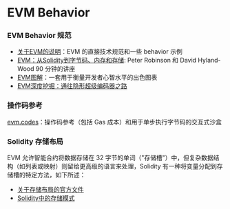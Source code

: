 # EVM Behavior

### **EVM** B**ehavior 规范**

* [关于EVM的说明](https://github.com/CoinCulture/evm-tools/blob/master/analysis/guide.md)：EVM 的直接技术规范和一些 behavior 示例
* [EVM：从Solidity到字节码、内存和存储](https://www.youtube.com/watch?v=RxL_1AfV7N4): Peter Robinson 和 David Hyland-Wood 90 分钟的讲座
* [EVM图解](https://takenobu-hs.github.io/downloads/ethereum_evm_illustrated.pdf)：一套用于衡量开发者心智水平的出色图表
* [EVM深度挖掘：通往隐形超级编码器之路](https://noxx.substack.com/p/evm-deep-dives-the-path-to-shadowy)

### **操作码参考**

[evm.codes](https://www.evm.codes/)：操作码参考（包括 Gas 成本）和用于单步执行字节码的交互式沙盒

### **Solidity 存储布局**

EVM 允许智能合约将数据存储在 32 字节的单词（"存储槽"）中，但复杂数据结构（如列表或映射）则留给更高级的语言来处理，Solidity 有一种将变量分配到存储槽的特定方法，如下所述：

* [关于存储布局的官方文件](https://docs.soliditylang.org/en/latest/internals/layout_in_storage.html)
* [Solidity中的存储模式](https://programtheblockchain.com/posts/2018/03/09/understanding-ethereum-smart-contract-storage/)
